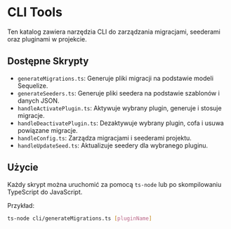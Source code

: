 # CLI Tools

Ten katalog zawiera narzędzia CLI do zarządzania migracjami, seederami oraz pluginami w projekcie.

## Dostępne Skrypty

- `generateMigrations.ts`: Generuje pliki migracji na podstawie modeli Sequelize.
- `generateSeeders.ts`: Generuje pliki seedera na podstawie szablonów i danych JSON.
- `handleActivatePlugin.ts`: Aktywuje wybrany plugin, generuje i stosuje migracje.
- `handleDeactivatePlugin.ts`: Dezaktywuje wybrany plugin, cofa i usuwa powiązane migracje.
- `handleConfig.ts`: Zarządza migracjami i seederami projektu.
- `handleUpdateSeed.ts`: Aktualizuje seedery dla wybranego pluginu.

## Użycie

Każdy skrypt można uruchomić za pomocą `ts-node` lub po skompilowaniu TypeScript do JavaScript.

Przykład:

```bash
ts-node cli/generateMigrations.ts [pluginName]
